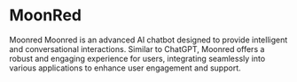 # MoonRed
Moonred  Moonred is an advanced AI chatbot designed to provide intelligent and conversational interactions. Similar to ChatGPT, Moonred offers a robust and engaging experience for users, integrating seamlessly into various applications to enhance user engagement and support.

